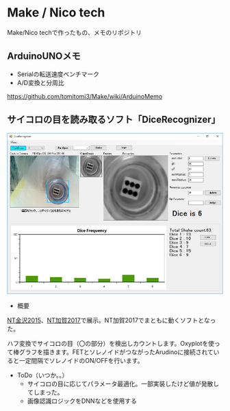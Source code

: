 # Make / Nico tech
Make/Nico techで作ったもの、メモのリポジトリ

## ArduinoUNOメモ

* Serialの転送速度ベンチマーク
* A/D変換と分周比

https://github.com/tomitomi3/Make/wiki/ArduinoMemo

## サイコロの目を読み取るソフト「DiceRecognizer」

![Dice](https://raw.githubusercontent.com/tomitomi3/Make/master/_img/dicerecognizer_NTKaga2017.PNG)

* 概要

[NT金沢2015](http://wiki.nicotech.jp/nico_tech/?NT%E9%87%91%E6%B2%A22015)、[NT加賀2017](http://wiki.nicotech.jp/nico_tech/index.php?NT%E5%8A%A0%E8%B3%802017)で展示。NT加賀2017でまともに動くソフトとなった。

ハフ変換でサイコロの目（〇の部分）を検出しカウントします。Oxyplotを使って棒グラフを描きます。FETとソレノイドがつながったArudinoに接続されていると一定間隔でソレノイドのON/OFFを行います。

* ToDo（いつか。。）
  * サイコロの目に応じてパラメータ最適化。一部実装したけど値が発散してしまった。
  * 画像認識ロジックをDNNなどを使用する
